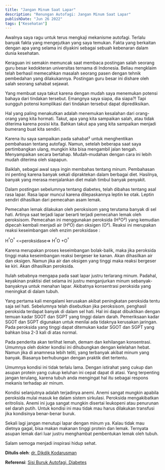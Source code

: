 ```yaml
---
title: "Jangan Minum Saat Lapar"
description: "Renungan Autofagi: Jangan Minum Saat Lapar"
publishDate: "Jun 26 2022"
tags: ["Kesehatan"]
---
```


Awalnya saya ragu untuk terus mengkaji mekanisme autofagi. Terlalu banyak fakta yang mengejutkan yang saya temukan. Fakta yang berkaitan dengan apa yang selama ini diyakini sebagai sebuah kebenaran dalam dunia kesehatan.

Keraguan ini semakin memuncak saat membaca postingan salah seorang guru besar kedokteran universitas ternama di Indonesia. Beliau mengklaim telah berhasil memecahkan masalah seorang pasen dengan tehnik pembedahan yang dilakukannya. Postingan guru besar ini dishare oleh salah seorang sahabat sejawat.

Yang membuat saya takut karena dengan mudah saya menemukan potensi bahaya dari tindakan tersebut. Emangnya saya siapa, dia siapa?! Tapi sungguh potensi komplikasi dari tindakan tersebut dapat diprediksikan.

Hal yang paling menakutkan adalah menemukan kesalahan dari orang-orang yang kita hormati. Takut, apa yang kita sampaikan salah, atau tidak diterima karena posisi kita. Bahkan takut apa yang kita sampaikan menjadi bumerang buat kita sendiri.

Karena itu saya sampaikan pada sahabat² untuk menghentikan pembahasan tentang autofagi. Namun, setelah beberapa saat saya pertimbangkan ulang, mungkin kita bisa mengambil jalan tengah. Menyampaikan secara bertahap. Mudah-mudahan dengan cara ini lebih mudah diterima oleh siapapun.

Baiklah, sebagai awal saya ingin membahas tentang minum. Pembahasan ini penting karena banyak sekali dipraktekan dalam berbagai diet. Hasilnya, banyak yang merasa menjalankan diet malah timbul banyak penyakit.

Dalam postingan sebelumnya tentang diabetes, telah dibahas tentang asal rasa lapar. Rasa lapar muncul karena dilepaskannya leptin ke otak. Leptin sendiri dihasilkan dari pemecahan asam lemak.

Pemecahan lemak dilakukan oleh peroksisom yang terutama banyak di sel hati. Artinya saat terjadi lapar berarti terjadi pemecahan lemak oleh peroksisom. Pemecahan ini menggunakan peroksida (H²O²) yang kemudian dipecah kembali menjadi air (H²O) dan oksigen (O²). Reaksi ini merupakan reaksi keseimbangan oleh enzim peroksidase :

H<sup>²</sup>O<sup>²</sup> <=peroksidase=> H<sup>²</sup>O +O<sup>²</sup>

Karena merupakan proses keseimbangan bolak-balik, maka jika peroksida tinggi maka keseimbangan reaksi bergeser ke kanan. Akan dihasilkan air dan oksigen. Namun jika air dan oksigen yang tinggi maka reaksi bergeser ke kiri. Akan dihasilkan peroksida.

Itulah sebabnya mengapa pada saat lapar justru terlarang minum. Padahal, keyakinan praktisi diet selama ini justru menganjurkan minum sebanyak-banyaknya untuk menahan lapar. Akibatnya konsentrasi peroksida yang meningkat di dalam tubuh.

Yang pertama kali mengalami kerusakan akibat peningkatan peroksida tentu saja sel hati. Sebelumnya telah disebutkan jika peroksisom, penghasil peroksida terdapat banyak di dalam sel hati. Hal ini dapat dibuktikan dengan temuan kadar SGOT dan SGPT yang tinggi dalam darah. Pemeriksaan kadar SGOT dan SGPT digunakan untuk menilai ada tidaknya kerusakan jaringan. Pada peroksida yang tinggi dapat ditemukan kadar SGOT dan SGPT yang bahkan bisa 2-3 kali di atas normal.

Pada penderita akan terlihat lemah, demam dan kehilangan konsentrasi. Umumnya oleh dokter kondisi ini dihubungkan dengan kelelahan hebat. Namun jika di anamnesa lebih teliti, yang terbanyak akibat minum yang banyak. Biasanya berhubungan dengan praktik diet tertentu.

Umumnya kondisi ini tidak terlalu lama. Dengan istirahat yang cukup dan asupan protein yang cukup keluhan ini cepat dapat di atasi. Yang terpenting jangan terulang, karena tubuh anda mengingat hal itu sebagai respons mekanis terhadap air minum.

Kondisi selanjutnya adalah terjadinya anemi. Anemi sangat mungkin apabila peroksida mulai masuk ke dalam sistem sirkulasi. Peroksida mengakibatkan eritrolisis. Anemi ini juga sangat mungkin disertai leukopeni atau penurunan sel darah putih. Untuk kondisi ini mau tidak mau harus dilakukan transfusi jika kondisinya benar-benar buruk.

Sekali lagi jangan menutupi lapar dengan minum ya. Kalau tidak mau dietnya gagal, bisa makan makanan tinggi protein dan lemak. Ternyata asupan lemak dari luar justru menghambat pembentukan lemak oleh tubuh.

Salam semoga menjadi inspirasi hidup sehat.


**Ditulis oleh**: [dr. Dikdik Kodarusman](https://web.facebook.com/dikdik.kodarusman/)

**Referensi**: [Sisi Buruk Autofagi, Diabetes](https://web.facebook.com/dikdik.kodarusman/posts/pfbid0XPsKdnBKMx6K3UNA9zLeiA7PMKzLSAPJ6253Fz9YmsBDvSQjKWBrSfNvn7RnnsjZl?__cft__[0]=AZUHxZv8diUJXL4YEQOk91EHRwNxxQPnpUEDSYQ2_HVUxHj0Yvb7oS5WCuyMTUJ0im39scLlioGJkzgt0ZAew1HBZBf9BIhyqd9rBJ5ppatC9pFelZ-lZ_P3OjlurY6uWNBWASLtmgeghjwguOctpcahPgHYvbcBGO1E-npSKCZiTsB3ZBCGZmzcpyIdV-d143o&__tn__=%2CO%2CP-R)
